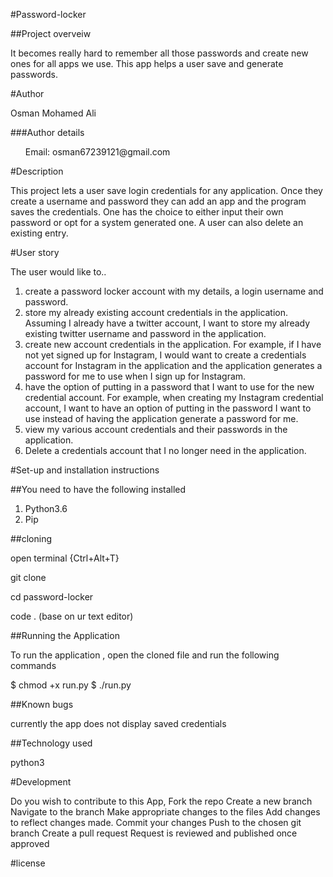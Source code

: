 #Password-locker

##Project overveiw

It becomes really hard to remember all those 
passwords and create new ones for all apps we use.
 This app helps a user save and generate passwords.

#Author

Osman Mohamed Ali



###Author details

<ol>Email: osman67239121@gmail.com</ol>

#Description

This project lets a user save login credentials for 
any application. Once they create a username and 
password they can add an app and the program saves 
the credentials. One has the choice to either input
 their own password or opt for a system generated 
 one. A user can also delete an existing entry.

#User story

The user would like to..

1. create a password locker account with my details, a
 login username and password.
 2. store my already existing account credentials in 
 the application. Assuming I already have a twitter 
 account, I want to store my already existing twitter
  username and password in the application.
3. create new account credentials in the application. 
For example, if I have not yet signed up for 
Instagram, I would want to create a credentials 
account for Instagram in the application and the
 application generates a password for me to use when 
 I sign up for Instagram.
 4. have the option of putting in a password that I 
 want to use for the new credential account. For 
 example, when creating my Instagram credential 
 account, I want to have an option of putting in the
  password I want to use instead of having the 
  application generate a password for me.
  5. view my various account credentials and their 
  passwords in the application.
  6. Delete a credentials account that I no longer 
  need in the application.

  #Set-up and installation instructions

  ##You need to have the following installed

  <ol>
  <li>Python3.6</li>
  <li>Pip</li>
  </ol>

  ##cloning

  open terminal {Ctrl+Alt+T}

  git clone 

  cd password-locker

  code . (base on ur text editor)

  ##Running the Application

  To run the application , open the cloned file and run the following commands

  $ chmod +x run.py
  $ ./run.py

##Known bugs

currently the app does not display saved credentials

##Technology used

python3

#Development

Do you wish to contribute to this App,
    Fork the repo
    Create a new branch
    Navigate to the branch
    Make appropriate changes to the files
    Add changes to reflect changes made.
    Commit your changes
    Push to the chosen git branch
    Create a pull request
    Request is reviewed and published once approved

#license
